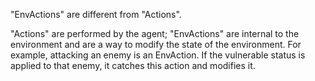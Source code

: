 "EnvActions" are different from "Actions".

"Actions" are performed by the agent; "EnvActions" are internal to the environment and are a way to modify the state of the environment. For example, attacking an enemy is an EnvAction. If the vulnerable status is applied to that enemy, it catches this action and modifies it.
